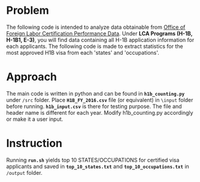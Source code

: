 # Problem
The following code is intended to analyze data obtainable from [Office of Foreign Labor Certification Performance Data](https://www.foreignlaborcert.doleta.gov/performancedata.cfm#dis).  Under **LCA Programs (H-1B, H-1B1, E-3)**, you will find data containing all H-1B application information for each applicants.  The following code is made to extract statistics for the most approved H1B visa from each 'states' and 'occupations'. 

# Approach
The main code is written in python and can be found in __`h1b_counting.py`__ under `/src` folder.  Place __`H1B_FY_2016.csv`__ file (or equivalent) in `\input` folder before running.  __`h1b_input.csv`__ is there for testing purpose.  The file and header name  is different for each year.  Modify h1b_counting.py accordingly or make it a user input.   

# Instruction
Running __`run.sh`__ yields top 10 STATES/OCCUPATIONS for certified visa applicants and saved in __`top_10_states.txt`__ and __`top_10_occupations.txt`__ in `/output` folder.  

 
